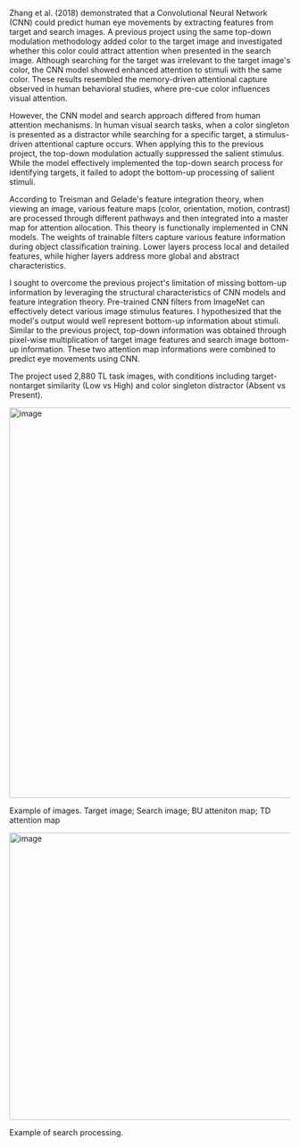 Zhang et al. (2018) demonstrated that a Convolutional Neural Network (CNN) could predict human eye movements by extracting features from target and search images. A previous project using the same top-down modulation methodology added color to the target image and investigated whether this color could attract attention when presented in the search image. Although searching for the target was irrelevant to the target image's color, the CNN model showed enhanced attention to stimuli with the same color. These results resembled the memory-driven attentional capture observed in human behavioral studies, where pre-cue color influences visual attention.

However, the CNN model and search approach differed from human attention mechanisms. In human visual search tasks, when a color singleton is presented as a distractor while searching for a specific target, a stimulus-driven attentional capture occurs. When applying this to the previous project, the top-down modulation actually suppressed the salient stimulus. While the model effectively implemented the top-down search process for identifying targets, it failed to adopt the bottom-up processing of salient stimuli.

According to Treisman and Gelade's feature integration theory, when viewing an image, various feature maps (color, orientation, motion, contrast) are processed through different pathways and then integrated into a master map for attention allocation. This theory is functionally implemented in CNN models. The weights of trainable filters capture various feature information during object classification training. Lower layers process local and detailed features, while higher layers address more global and abstract characteristics.

I sought to overcome the previous project's limitation of missing bottom-up information by leveraging the structural characteristics of CNN models and feature integration theory. Pre-trained CNN filters from ImageNet can effectively detect various image stimulus features. I hypothesized that the model's output would well represent bottom-up information about stimuli. Similar to the previous project, top-down information was obtained through pixel-wise multiplication of target image features and search image bottom-up information. These two attention map informations were combined to predict eye movements using CNN.

The project used 2,880 TL task images, with conditions including target-nontarget similarity (Low vs High) and color singleton distractor (Absent vs Present).



<img width="700" alt="image" src="https://github.com/user-attachments/assets/c65a2927-643e-4976-9ca9-58ce736b944b" />

Example of images. Target image; Search image; BU atteniton map; TD attention map

<img width="515" alt="image" src="https://github.com/user-attachments/assets/33662ada-e85f-441d-b6c1-0093871231e3" />


Example of search processing.

